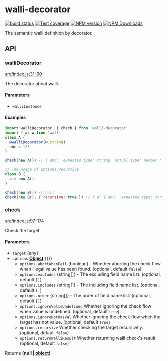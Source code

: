 # walli-decorator

[![build status](https://img.shields.io/travis/imcuttle/walli-decorator/master.svg?style=flat-square)](https://travis-ci.org/imcuttle/walli-decorator)
[![Test coverage](https://img.shields.io/codecov/c/github/imcuttle/walli-decorator.svg?style=flat-square)](https://codecov.io/github/imcuttle/walli-decorator?branch=master)
[![NPM version](https://img.shields.io/npm/v/walli-decorator.svg?style=flat-square)](https://www.npmjs.com/package/walli-decorator)
[![NPM Downloads](https://img.shields.io/npm/dm/walli-decorator.svg?style=flat-square&maxAge=43200)](https://www.npmjs.com/package/walli-decorator)

The semantic walli definition by decorator.

## API

<!-- Generated by documentation.js. Update this documentation by updating the source code. -->

### walliDecorator

[src/index.js:31-60](https://github.com/imcuttle/walli-decorator/blob/023bac4ed32573bd91a0844fdb76a8f9cee7ac07/src/index.js#L31-L60 "Source code on GitHub")

The decorator about walli.

#### Parameters

-   `walliInstance`  

#### Examples

```javascript
import walliDecorator, { check } from 'walli-decorator'
import * as w from 'walli'
class A {
  @walliDecorator(w.string)
  abc = 123
}

check(new A()) // { abc: 'expected type: string, actual type: number.' }

// The usage of options.recursive
class B {
  a = new A()
}

check(new B()) // null
check(new B(), { recursive: true }) // { a: { abc: 'expected type: string, actual type: number.' } }
```

### check

[src/index.js:97-174](https://github.com/imcuttle/walli-decorator/blob/023bac4ed32573bd91a0844fdb76a8f9cee7ac07/src/index.js#L97-L174 "Source code on GitHub")

Check the target

#### Parameters

-   `target`  {any}
-   `options` **[Object](https://developer.mozilla.org/docs/Web/JavaScript/Reference/Global_Objects/Object)** {{}}
    -   `options.abortWhenFail`  {boolean} - Whether aborting the check flow when illegal value has been found. (optional, default `false`)
    -   `options.excludes`  {string\[]} - The excluding field name list. (optional, default `[]`)
    -   `options.includes`  {string\[]} - The including field name list. (optional, default `[]`)
    -   `options.order`  {string\[]} - The order of field name list. (optional, default `[]`)
    -   `options.ignoreValIsUndefined`  Whether ignoring the check flow when value is undefined. (optional, default `true`)
    -   `options.ignoreNotHasVal`  Whether ignoring the check flow when the target has not value. (optional, default `true`)
    -   `options.recursive`  Whether checking the target recursively. (optional, default `false`)
    -   `options.returnWalliResult`  Whether returning walli check's result. (optional, default `false`)

Returns **(null | [object](https://developer.mozilla.org/docs/Web/JavaScript/Reference/Global_Objects/Object))** 

